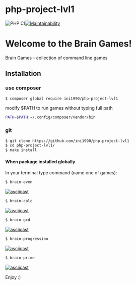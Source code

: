 # php-project-lvl1
![PHP CI](https://github.com/ini1990/php-project-lvl1/workflows/PHP%20CI/badge.svg)[![Maintainability](https://api.codeclimate.com/v1/badges/4f334705cf43c49ee881/maintainability)](https://codeclimate.com/github/ini1990/php-project-lvl1/maintainability)


# Welcome to the Brain Games!
Brain Games - collection of command line games
## Installation
### use composer

```bash
$ composer global require ini1990/php-project-lvl1
```
modify $PATH to run games without typing full path
```bash
PATH=$PATH:~/.config/composer/vendor/bin
```

### git
```bash
$ git clone https://github.com/ini1990/php-project-lvl1
$ cd php-project-lvl1/
$ make install
```

#### When package installed globally
In your terminal type command (name one of games):
```bash
$ brain-even
```
[![asciicast](https://asciinema.org/a/My3x7wEcI3SZsSQM1i1tHUHTW.svg)](https://asciinema.org/a/My3x7wEcI3SZsSQM1i1tHUHTW)

```bash
$ brain-calc
```
[![asciicast](https://asciinema.org/a/8iQzUbu2dDJX2kYuihnR33IxP.svg)](https://asciinema.org/a/8iQzUbu2dDJX2kYuihnR33IxP)


```bash
$ brain-gcd
```
[![asciicast](https://asciinema.org/a/xyreLchkrwnE4VmFo6rCCAZML.svg)](https://asciinema.org/a/xyreLchkrwnE4VmFo6rCCAZML)

```bash
$ brain-progression
```
[![asciicast](https://asciinema.org/a/HeLGwayj7SC9aLOp5NRSsGQ15.svg)](https://asciinema.org/a/HeLGwayj7SC9aLOp5NRSsGQ15)

```bash
$ brain-prime
```
[![asciicast](https://asciinema.org/a/T13O8kkvwxQYJRMK7TW0G1vFO.svg)](https://asciinema.org/a/T13O8kkvwxQYJRMK7TW0G1vFO)

Enjoy :)